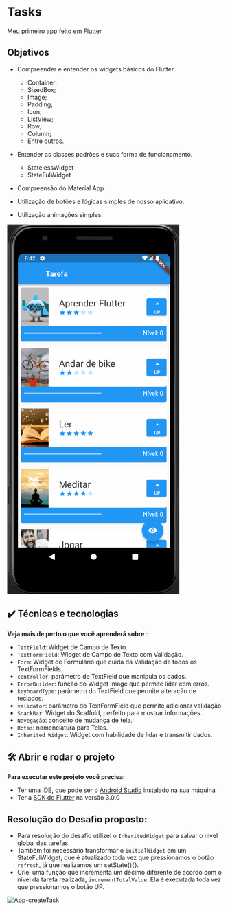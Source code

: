 # Tasks

Meu primeiro app feito em Flutter

## Objetivos

- Compreender e entender os widgets básicos do Flutter.
    - Container;
    - SizedBox;
    - Image;
    - Padding;
    - Icon;
    - ListView;
    - Row;
    - Column;
    - Entre outros.

- Entender as classes padrões e suas forma de funcionamento.
    - StatelessWidget
    - StateFulWidget

- Compreensão do Material App

- Utilização de botões e lógicas simples de nosso aplicativo.

- Utilização animações simples.

![App Tasks](/assets/gifs/app.gif)


## ✔️ Técnicas e tecnologias

**Veja mais de perto o que você aprenderá sobre** :
- `TextField`: Widget de Campo de Texto.
- `TextFormField`: Widget de Campo de Texto com Validação.
- `Form`: Widget de Formulário que cuida da Validação de todos os TextFormFields.
- `controller`: parâmetro de TextField que manipula os dados.
- `ErrorBuilder`: função do Widget Image que permite lidar com erros.
- `keyboardType`: parâmetro do TextField que permite alteração de teclados.
- `validator`: parâmetro do TextFormField que permite adicionar validação.
- `SnackBar`: Widget do Scaffold, perfeito para mostrar informações.
- `Navegação`: conceito de mudança de tela.
- `Rotas`: nomenclatura para Telas.
- `Inherited Widget`: Widget com habilidade de lidar e transmitir dados.

## 🛠️ Abrir e rodar o projeto

**Para executar este projeto você precisa:**

- Ter uma IDE, que pode ser o  [Android Studio](https://developer.android.com/) instalado na sua máquina
- Ter a [SDK do Flutter](https://docs.flutter.dev/get-started/install) na versão 3.0.0

## Resolução do Desafio proposto:
- Para resolução do desafio utilizei o `InheritedWidget` para salvar o nível global das tarefas.
- Também foi necessário transformar o `initialWidget` em um StateFulWidget, que é atualizado toda vez que pressionamos o botão `refresh`, já que realizamos um setState(){}.
- Criei uma função que incrementa um décimo diferente de acordo com o nível da tarefa realizada, `incrementTotalValue`. Ela é executada toda vez que pressionamos o botão UP.

![App-createTask]('/assets/gifs/app-createTask.gif)


